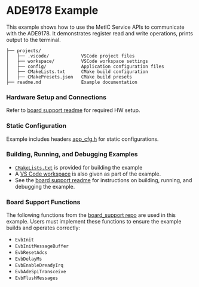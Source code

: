 ﻿# ADE9178 Example

This example shows how to use the MetIC Service APIs to communicate with the ADE9178. It demonstrates register read and write operations, prints output to the terminal.

```
├── projects/
│   ├── .vscode/            VSCode project files
│   ├── workspace/          VSCode workspace settings
│   ├── config/             Application configuration files
│   ├── CMakeLists.txt      CMake build configuration
│   ├── CMakePresets.json   CMake build presets
├── readme.md               Example documentation
```


### Hardware Setup and Connections

Refer to [board support readme](https://github.com/analogdevicesinc/energy-board-support/blob/main/max/eval_ade9178/readme.md) for required HW setup.

### Static Configuration

Example includes headers [app_cfg.h](projects/config/app_cfg.h)  for static configurations.


### Building, Running, and Debugging Examples

- [`CMakeLists.txt`](projects/CMakeLists.txt) is provided for building the example
- A [VS Code workspace](projects/metic_example.code-workspace) is also given as part of the example.
- See the [board support readme](https://github.com/analogdevicesinc/energy-board-support/blob/main/max/eval_ade9178/readme.md) for instructions on building, running, and debugging the example.

### Board Support Functions

The following functions from the [board_support repo](https://github.com/analogdevicesinc/energy-board-support/tree/main/generic/include) are used in this example. Users must implement these functions to ensure the example builds and operates correctly:

- `EvbInit`
- `EvbInitMessageBuffer`
- `EvbResetAdcs`
- `EvbDelayMs`
- `EvbEnableDreadyIrq`
- `EvbAdeSpiTransceive`
- `EvbFlushMessages`
